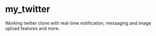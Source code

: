# my_twitter
Working twitter clone with real-time notification, messaging and image upload features and more.
